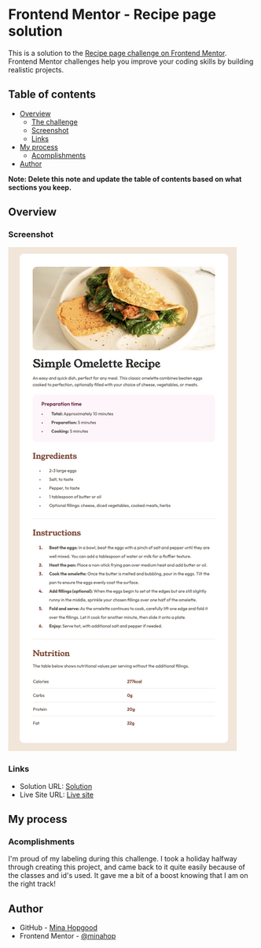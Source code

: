 # Frontend Mentor - Recipe page solution

This is a solution to the [Recipe page challenge on Frontend Mentor](https://www.frontendmentor.io/challenges/recipe-page-KiTsR8QQKm). Frontend Mentor challenges help you improve your coding skills by building realistic projects. 

## Table of contents

- [Overview](#overview)
  - [The challenge](#the-challenge)
  - [Screenshot](#screenshot)
  - [Links](#links)
- [My process](#my-process)
  - [Acomplishments](#acomplishments)
- [Author](#author)

**Note: Delete this note and update the table of contents based on what sections you keep.**

## Overview

### Screenshot

![Completed Project](./images/Screenshot.png)

### Links

- Solution URL: [Solution](https://github.com/minahopgood/FEM-recipe-card)
- Live Site URL: [Live site]([https://your-live-site-url.com](https://minahopgood.github.io/FEM-recipe-card/))

## My process

### Acomplishments
I'm proud of my labeling during this challenge. I took a holiday halfway through creating this project, and came back to it quite easily because of the classes and id's used. It gave me a bit of a boost knowing that I am on the right track!

## Author

- GitHub - [Mina Hopgood](https://github.com/minahopgood)
- Frontend Mentor - [@minahop](https://www.frontendmentor.io/profile/minahopgood)

